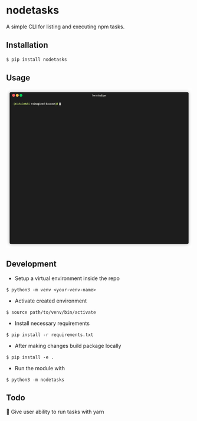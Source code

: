 # nodetasks

A simple CLI for listing and executing npm tasks.

## Installation

```bash
$ pip install nodetasks
```

## Usage

![Example usage](example.gif)

## Development

- Setup a virtual environment inside the repo
```
$ python3 -m venv <your-venv-name>
```

- Activate created environment
```
$ source path/to/venv/bin/activate
```

- Install necessary requirements
```
$ pip install -r requirements.txt
```

- After making changes build package locally
```
$ pip install -e .
```

- Run the module with
```
$ python3 -m nodetasks
```

## Todo

:black_square_button: Give user ability to run tasks with yarn
